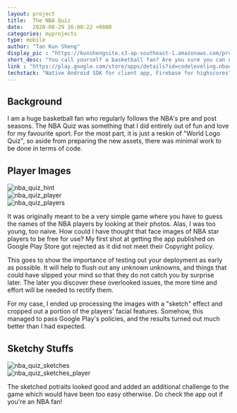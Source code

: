 ```yaml
---
layout: project
title:  The NBA Quiz
date:   2020-08-29 16:00:22 +0800
categories: myprojects
type: mobile
author: "Tan Kun Sheng"
display_pic : "https://kunshengsite.s3-ap-southeast-1.amazonaws.com/projects/android/nba_logo_quiz/nba.png"
short_desc: "You call yourself a basketball fan? Are you sure you can name any other player outside of Michael Jordan, Kobe, and Lebron? Prove it!"
link : "https://play.google.com/store/apps/details?id=codeleveling.nbaquiz"
techstack: "Native Android SDK for client app, Firebase for highscores"
---
```


## Background
I am a huge basketball fan who regularly follows the NBA's pre and post seasons. The NBA Quiz was something that I did entirely out of fun and love for my favourite sport. For the most part, it is just a reskin of "World Logo Quiz", so aside from preparing the new assets, there was minimal work to be done in terms of code.

## Player Images

<div class="container mx-auto px-2 py-4 table">
    <div class="prose col-2 sm-width-half left">
        <img src="https://kunshengsite.s3-ap-southeast-1.amazonaws.com/projects/android/nba_logo_quiz/nba-nosketch.png" alt="nba_quiz_hint" />
    </div>
    <div class="prose col-2 sm-width-half left ml-lg-4">
        <img src="https://kunshengsite.s3-ap-southeast-1.amazonaws.com/projects/android/nba_logo_quiz/nba-nosketch2.png" alt="nba_quiz_player" />
    </div>
    <div class="prose col-2 sm-width-half left ml-lg-4">
        <img src="https://kunshengsite.s3-ap-southeast-1.amazonaws.com/projects/android/nba_logo_quiz/nba-nosketch3.png" alt="nba_quiz_players" />
    </div>
</div>

It was originally meant to be a very simple game where you have to guess the names of the NBA players by looking at their photos. Alas, I was too young, too naive. How could I have thought that face images of NBA star players to be free for use? My first shot at getting the app published on Google Play Store got rejected as it did not meet their Copyright policy. 

This goes to show the importance of testing out your deployment as early as possible. It will help to flush out any unknown unknowns, and things that could have slipped your mind so that they do not catch you by surprise later. The later you discover these overlooked issues, the more time and effort will be needed to rectify them.

For my case, I ended up processing the images with a "sketch" effect and cropped out a portion of the players' facial features. Somehow, this managed to pass Google Play's policies, and the results turned out much better than I had expected.

## Sketchy Stuffs

<div class="container mx-auto px-2 py-4 table">
    <div class="prose col-2 sm-width-half left">
        <img src="https://kunshengsite.s3-ap-southeast-1.amazonaws.com/projects/android/nba_logo_quiz/nba-sketch.png" alt="nba_quiz_sketches" />
    </div>
    <div class="prose col-2 sm-width-half left ml-lg-4">
        <img src="https://kunshengsite.s3-ap-southeast-1.amazonaws.com/projects/android/nba_logo_quiz/nba-sketch2.png" alt="nba_quiz_sketches_player" />
    </div>
</div>

The sketched potraits looked good and added an additional challenge to the game which would have been too easy otherwise. Do check the app out if you're an NBA fan!